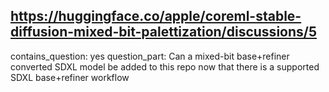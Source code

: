 ## https://huggingface.co/apple/coreml-stable-diffusion-mixed-bit-palettization/discussions/5

contains_question: yes
question_part: Can a mixed-bit base+refiner converted SDXL model be added to this repo now that there is a supported SDXL base+refiner workflow